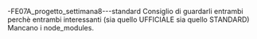 -FE07A_progetto_settimana8---standard
Consiglio di guardarli entrambi perchè entrambi interessanti (sia quello UFFICIALE sia quello STANDARD)
Mancano i node_modules.
